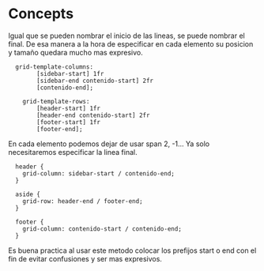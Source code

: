 # Concepts

Igual que se pueden nombrar el inicio de las lineas, se puede nombrar el final. De esa manera a la hora de especificar en cada elemento su posicion y tamaño quedara mucho mas expresivo.

```
  grid-template-columns:
        [sidebar-start] 1fr
        [sidebar-end contenido-start] 2fr
        [contenido-end];

    grid-template-rows:
        [header-start] 1fr
        [header-end contenido-start] 2fr
        [footer-start] 1fr
        [footer-end];
```
En cada elemento podemos dejar de usar span 2, -1... Ya solo necesitaremos especificar la linea final.

```
  header {
    grid-column: sidebar-start / contenido-end;
  }

  aside {
    grid-row: header-end / footer-end;
  }

  footer {
    grid-column: contenido-start / contenido-end;
  }
```
Es buena practica al usar este metodo colocar los prefijos start o end con el fin de evitar confusiones y ser mas expresivos.